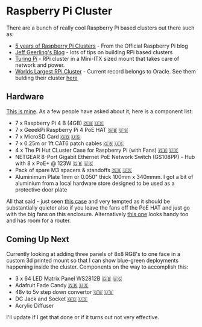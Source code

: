 # Raspberry Pi Cluster

There are a bunch of really cool Raspberry Pi based clusters out there such as:

 - [5 years of Raspberry Pi Clusters](https://www.raspberrypi.org/blog/five-years-of-raspberry-pi-clusters/) - From the Official Raspberry Pi blog
 - [Jeff Geerling's Blog](https://www.jeffgeerling.com/blog/) - lots of tips on building RPi based clusters
 - [Turing Pi](https://turingpi.com/) - RPi cluster in a Mini-ITX sized mount that takes care of network and power.
 - [Worlds Largest RPi Cluster](https://blogs.oracle.com/developers/building-the-world%e2%80%99s-largest-raspberry-pi-cluster) - Current record belongs to Oracle. See them bulding their cluster [here](https://youtu.be/KbVcRQQ9PNw)

## Hardware

[This is mine](https://twitter.com/martinwoodward/status/1296532700149489664).  As a few people have asked about it, here is a component list:

 - 7 x Raspberry Pi 4 B (4GB) [:uk:](https://amzn.to/2FACjwD) [:us:](https://amzn.to/34mCtlS)
 - 7 x GeeekPi Raspberry Pi 4 PoE HAT [:uk:](https://amzn.to/31ezTMy) [:us:](https://amzn.to/3l5r0wG) 
 - 7 x MicroSD Card [:uk:](https://amzn.to/31hpPCH) [:us:](https://amzn.to/3hi1hir) 
 - 7 x 0.25m or 1ft CAT6 patch cables [:uk:](https://amzn.to/3l4o8QM) [:us:](https://amzn.to/3aM959J) 
 - 4 x The Pi Hut CLuster Case for Raspberry Pi (with Fans) [:uk:](https://thepihut.com/products/cluster-case-for-raspberry-pi) [:us:](https://thepihut.com/products/cluster-case-for-raspberry-pi) 
 - NETGEAR 8-Port Gigabit Ethernet PoE Network Switch (GS108PP) - Hub with 8 x PoE+ @ 123W [:uk:](https://amzn.to/3aLYlrU) [:us:](https://amzn.to/34kx1j7) 
 - Pack of spare M3 spacers & standoffs [:uk:](https://amzn.to/2QfWSkd) [:us:](https://amzn.to/326hh0o) 
 - Aluminimum Plate 1mm or 0.050" thick 100mm x 340mmm. I got a bit of aluminium from a local hardware store designed to be used as a protective door plate

All that said - just seen [this case](https://amzn.to/32jpzT4) and very tempted as it should be substantially quieter also if you leave the fans off the PoE HAT and just go with the big fans on this enclosure. Alternatively [this one](https://amzn.to/2QaB2yB) looks handy too and has room for a router.

## Coming Up Next

Currently looking at adding three panels of 8x8 RGB's to one face in a custom 3d printed mount so that I can show blue-green deployments happening inside the cluster. Components on the way to accomplish this:

 - 3 x 64 LED Matrix Panel WS2812B [:uk:](https://amzn.to/3aJaD4e) [:us:](https://amzn.to/3iYmEWv) 
 - Adafruit Fade Candy [:uk:](https://amzn.to/3j2UycB) [:us:](https://amzn.to/3hk3REr)
 - 48v to 5v step down convertor [:uk:](https://amzn.to/32fkkUa) [:us:](https://amzn.to/3jeoeUr)
 - DC Jack and Socket [:uk:](https://amzn.to/2YoQQlA) [:us:](https://amzn.to/3aHZmkP)
 - Acrylic Diffuser

I'll update if I get that done or if it turns out not very effective.
